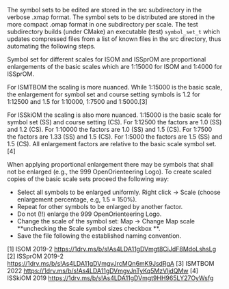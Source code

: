 The symbol sets to be edited are stored in the src subdirectory in the verbose
.xmap format. The symbol sets to be distributed are stored in the more compact
.omap format in one subdirectory per scale. The test subdirectory builds (under
CMake) an executable (test) `symbol_set_t` which updates compressed files from
a list of known files in the src directory, thus automating the following steps.

Symbol set for different scales for ISOM and ISSprOM are proportional enlargements of 
the basic scales which are 1:15000 for ISOM and 1:4000 for ISSprOM.

For ISMTBOM the scaling is more nuanced. While 1:15000 is the basic scale, the 
enlargement for symbol set and course setting symbols is 1.2 for 1:12500 and 
1.5 for 1:10000, 1:7500 and 1:5000.[3]

For ISSkiOM the scaling is also more nuanced. 1:15000 is the basic scale for symbol
set (SS) and course setting (CS). For 1:12500 the factors are 1.0 (SS) and 1.2 (CS).
For 1:10000 the factors are 1.0 (SS) and 1.5 (CS). For 1:7500 the factors are 1.33 (SS) and 1.5 (CS).
For 1:5000 the factors are 1.5 (SS) and 1.5 (CS). All enlargement factors are relative 
to the basic scale symbol set.[4]

When applying proportional enlargement there may be symbols that shall not be enlarged 
(e.g., the 999 OpenOrienteering Logo). To create scaled copies of the basic
scale sets proceed the following way:

- Select all symbols to be enlarged uniformly. Right click -> Scale (choose enlargement percentage, e.g, 1.5 = 150%).
- Repeat for other symbols to be enlarged by another factor.
- Do not (!!) enlarge the 999 OpenOrienteering Logo.
- Change the scale of the symbol set: Map -> Change Map scale **unchecking the Scale symbol sizes checkbox
**.
- Save the file following the established naming convention.

[1] ISOM 2019-2 https://1drv.ms/b/s!As4LDA11gDVmgt8CiJdF8MdoLshsLg
[2] ISSprOM 2019-2 https://1drv.ms/b/s!As4LDA11gDVmgvJrcMQn6mK9JsdRgA
[3] ISMTBOM 2022 https://1drv.ms/b/s!As4LDA11gDVmgvJnTyKq5MzVljdQMw
[4] ISSkiOM 2019 https://1drv.ms/b/s!As4LDA11gDVmgt9HH965LY27OyWsfg
